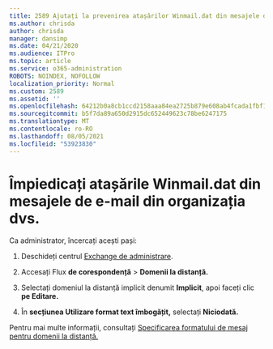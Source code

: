 ```yaml
---
title: 2589 Ajutați la prevenirea atașărilor Winmail.dat din mesajele de e-mail din organizația dvs.
ms.author: chrisda
author: chrisda
manager: dansimp
ms.date: 04/21/2020
ms.audience: ITPro
ms.topic: article
ms.service: o365-administration
ROBOTS: NOINDEX, NOFOLLOW
localization_priority: Normal
ms.custom: 2589
ms.assetid: ''
ms.openlocfilehash: 64212b0a8cb1ccd2158aaa84ea2725b879e608ab4fcada1fbf1032e896be12c2
ms.sourcegitcommit: b5f7da89a650d2915dc652449623c78be6247175
ms.translationtype: MT
ms.contentlocale: ro-RO
ms.lasthandoff: 08/05/2021
ms.locfileid: "53923830"
---
```

# <a name="help-prevent-winmaildat-attachments-in-email-messages-from-your-organization"></a>Împiedicați atașările Winmail.dat din mesajele de e-mail din organizația dvs.

Ca administrator, încercați acești pași:

1. Deschideți centrul [Exchange de administrare](https://outlook.office365.com/ecp/).

2. Accesați Flux **de corespondență**  >  **Domenii la distanță.**

3. Selectați domeniul la distanță implicit denumit **Implicit**, apoi faceți clic **pe Editare.**

4. În **secțiunea Utilizare format text îmbogățit,** selectați **Niciodată.**

Pentru mai multe informații, consultați [Specificarea formatului de mesaj pentru domenii la distanță.](https://docs.microsoft.com/Exchange/mail-flow-best-practices/remote-domains/remote-domains#specifying-message-format)
